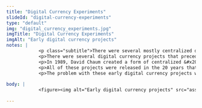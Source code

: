 ```yaml
--- 
title: "Digital Currency Experiments"
slideId: "digital-currency-experiments"
type: "default"
img: "digital_currency_experiments.jpg"
imgTitle: "Digital Currency Experiments"
imgAlt: "Early digital currency projects"
notes: | 
            <p class="subtitle">There were several mostly centralized digital currency projects that lent their innovations to Bitcoin.</p>
            <p>There were several digital currency projects that preceded the creation of Bitcoin. These projects ultimately failed, but several technical parts were adopted by Satoshi Nakamoto in order to make up the Bitcoin network.</p>
            <p>In 1989, David Chaum created a form of centralized &#x201C;electronic money&#x201D; that utilized the same kinds of cryptographic protocols (like public/private key cryptography) that support modern cryptocurrency networks, like Bitcoin.</p>
            <p>All of these projects were released in the 20 years that preceded Bitcoin&apos;s creation, and all had innovative components that would ultimately be included in the Bitcoin protocol.</p>
            <p>The problem with these early digital currency projects was that they could not sufficiently put all of these innovations together, it was Bitcoin that did that. Many of these organizations also had another thing in common. They had a level of centrality where the government could shut them down. </p>
        
body: | 
            <figure><img alt="Early digital currency projects" src="assets/img/digital_currency_experiments.jpg" title="Digital Currency Experiments"></figure>
        
---
```


